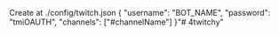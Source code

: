 Create at ./config/twitch.json
{
    "username": "BOT_NAME",
    "password": "tmiOAUTH",
    "channels": ["#channelName"]
}"# 4twitchy" 
